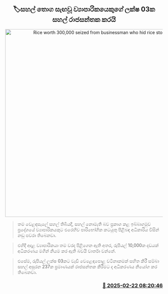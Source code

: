 <p align='center'><b><h2 align='center' title='Rice worth 300,000 seized from businessman who hid rice stocks'>🏷සහල් තොග සැඟවූ ව්‍යාපාරිකයෙකුගේ ලක්ෂ 03ක සහල් රාජසන්තක කරයි</h2></b></p>
<p align='center'><img src='https://helakuru.sgp1.cdn.digitaloceanspaces.com/esana/images/lib/court-new-thumb.jpg' width='600' alt='Rice worth 300,000 seized from businessman who hid rice stocks'></p>

> තම වෙළඳසැලේ සහල් තිබියදී, සහල් නොමැති බව ප්‍රකාශ කළ ඉබ්බාගමුව ප්‍රදේශයේ ව්‍යාපාරිකයකුට එරෙහිව පාරිභෝගික කටයුතු පිළිබඳ අධිකාරිය විසින් නඩු පවරා තිබෙනවා.

> එහිදී අදාළ ව්‍යාපාරිකයා තම වරද පිළිගෙන ඇති අතර, රුපියල් 10,000ක දඩයක් අධිකරණය මගින් නියම කර ඇති බවයි වාර්තා වන්නේ.

> එසේම, රුපියල් ලක්ෂ 03කට වැඩි වෙළෙඳපොළ වටිනාකමක් සහිත කිරී සම්බා සහල් අසුරන 237ක ප්‍රමාණයක් රාජසන්තක කිරීමට ද අධිකරණය නියෝග කර තිබෙනවා.



<h3 align='right'><a href='https://www.helakuru.lk/esana/p/107713/'>📅 2025-02-22 08:20:46</a></h3>
